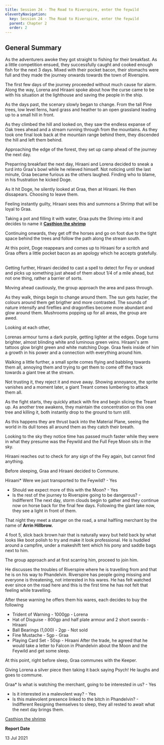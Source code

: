 ```yaml
---
title: Session 24 - The Road to Riverspire, enter the feywild
eleventyNavigation:
  key: Session 24 - The Road to Riverspire, enter the feywild
  parent: Chapter 2
  order: 2
---
```


## General Summary

As the adventurers awoke they got straight to fishing for their breakfast. As a little competition ensued, they successfully caught and cooked enough fish for the next 3 days. Mixed with their pocket bacon, their stomachs were full and they made the journey onwards towards the town of Riverspire.  

 The first few days of the journey proceeded without much cause for alarm. Along the way, Lorena and Hiraani spoke about how the curse came to be with his situation at the lighthouse and saving the people in the ship.  

 As the days past, the scenary slowly began to change. From the tall Pine trees, low level ferns, hard grass and heather to an open grassland leading up to a small hill in front.  

 As they climbed the hill and looked on, they saw the endless expanse of Oak trees ahead and a stream running through from the mountains. As they took one final look back at the mountain range behind them, they discended the hill and left them behind.  

 Approaching the edge of the forest, they set up camp ahead of the journey the next day.  

 Preparring breakfast the next day, Hiraani and Lorena decided to sneak a turd into Graa's bowl while he relieved himself. Not noticing until the last minute, Graa became furious as the others laughed. Finding who to blame, in his frustration he kicked Doge.  

 As it hit Doge, he silently looked at Graa, then at Hiraani. He then dissapears. Choosing to leave them.  

 Feeling instantly guilty, Hiraani sees this and summons a Shrimp that will be loyal to Graa.  

 Taking a pot and filling it with water, Graa puts the Shrimp into it and decides to name it **[Casthion the shrimp](https://www.dndbeyond.com/monsters/1841377-casthion-the-shrimp)**  

 Continuing onwards, they get off the horses and go on foot due to the tight space behind the trees and follow the path along the stream south.  

 At this point, Doge reappears and comes up to Hiraani for a scritch and Graa offers a little pocket bacon as an apology which he accepts gratefully.  

 Getting further, Hiraani decided to cast a spell to detect for Fey or undead and picks up something just ahead of them about 1/4 of a mile ahead, but not one thing, rather a barrier of sorts.  

 Moving ahead cautiously, the group approach the area and pass through.  

 As they walk, things begin to change around them. The sun gets hazier, the colours around them get brigther and more contrasted. The sounds of nature intensify and fireflies and dragonflies become more abundant and glow around them. Mushrooms popping up for all areas, the group are awed.  

 Looking at each other,  

 Lorenas armour turns a dark purple, getting lighter at the edges. Doge turns brighter, almost blinding white and luminous green veins. Hiraani's arm tattoos glow bright green and white matching Doge. Graa feels inside of him a growth in his power and a connection with everything around him.  

 Walking a little further, a small sprite comes flying and babbling towards them all, annoying them and trying to get them to come off the track towards a giant tree at the stream.  

 Not trusting it, they reject it and move away. Showing annoyance, the sprite vanishes and a moment later, a giant Treant comes lumbering to attack them all.  

 As the fight starts, they quickly attack with fire and begin slicing the Treant up. As another tree awakens, they maintain the concentration on this one tree and killing it, both instantly drop to the ground to turn still.  

 As this happens they are thrust back into the Material Plane, seeing the world in its dull tones all around them as they catch their breath.  

 Looking to the sky they notice time has passed much faster while they were in what they presume was the Feywild and the Full Feye Moon sits in the sky.  

 Hiraani reaches out to check for any sign of the Fey again, but cannot find anything.  

 Before sleeping, Graa and Hiraani decided to Commune.  

 Hiraani*   Were we just transported to the Feywild? - Yes
*   Should we expect more of this with the Moon? - Yes
*   Is the rest of the journey to Riverspire going to be dangerous? - Indifferent
The next day, storm clouds begin to gather and they continue now on horse back for the final few days. Following the giant lake now, they see a light in front of them.  

 That night they meet a stanger on the road, a smal halfling merchant by the name of **Arrin Hillbrow.**  

 4 foot 5, slick back brown hair that is naturally wavy but held back by what looks like boot polish to try and make it look professional. He is huddled around a campfire, under a makeshift tent which his pony and saddle bags next to him.  

 The group approach and at first scarring him, proceed to join him.  

 He discusses the troubles of Riverspire where he is travelling from and that he is on his way to Phandelvin. Riverspire has people going missing and everyone is threatening, not interested in his wares. He has felt watched ever since on the road here and this is the first time he has not felt that feeling while travelling.  

 After these warning he offers them his wares, each decides to buy the following  

*   Trident of Warning - 1000gp - Lorena
*   Hat of Disguise - 800gp and half plate armour and 2 short swords - Hiraani
*   Ball Bearings (1,000) - 2gp - Not sold
*   Fine Mustache - 5gp - Graa
*   Playing Card Set - 50sp - Hiraani
After the trade, he agreed that he would take a letter to Falcon in Phandelvin about the Moon and the Feywild and get some sleep.  

 At this point, right before sleep, Graa communes with the Keeper.  

 Giving Lorena a silver piece then taking it back saying Psych! He laughs and goes to commune.  

 Graa*   Is what is watching the merchant, going to be interested in us? - Yes
*   Is it interested in a malevolent way? - Yes
*   Is this malevolent presence linked to the bitch in Phandelvin? - Indifferent
Resigning themselves to sleep, they all rested to await what the next day brings them.

[Casthion the shrimp](https://www.dndbeyond.com/monsters/1841377-casthion-the-shrimp)  

**Report Date**

13 Jul 2021